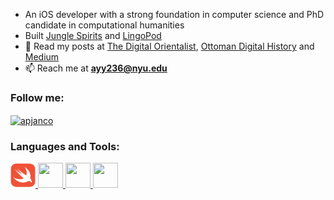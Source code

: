 - An iOS developer with a strong foundation in computer science and PhD candidate in computational humanities
- Built [Jungle Spirits](https://apps.apple.com/us/app/jungle-spirits/id6450963181) and [LingoPod](https://apps.apple.com/app/lingopod-ai-listen-learn/id6743250875) 
- 🔖 Read my posts at [The Digital Orientalist](https://digitalorientalist.com/author/yuksekyusuf/), [Ottoman Digital History](https://www.digitalottomanstudies.com/post/natural-language-processing-in-ottoman-turkish-opportunities-and-drawbacks) and [Medium](https://medium.com/@ayy236)
- 📫 Reach me at **ayy236@nyu.edu**
  

<h3 align="left">Follow me:</h3>
<p align="left">
<a href="https://twitter.com/ay_yuksek" target="blank"><img align="center" src="https://upload.wikimedia.org/wikipedia/sco/thumb/9/9f/Twitter_bird_logo_2012.svg/1200px-Twitter_bird_logo_2012.svg.png" alt="apjanco" height="30" width="40" /></a>
</p>


<h3 align="left">Languages and Tools:</h3>
<p align="left"> 
<a href="https://developer.apple.com/swift/" target="_blank"> <img src="https://raw.githubusercontent.com/devicons/devicon/master/icons/swift/swift-original.svg")
"alt="swift" width="40" height="40"/> </a>
<a href="https://www.python.org/" target="_blank"> <img src="https://upload.wikimedia.org/wikipedia/commons/c/c3/Python-logo-notext.svg")
"alt="python" width="40" height="40"/> </a> 
<a href="https://isocpp.org" target="_blank"> <img src="https://raw.githubusercontent.com/isocpp/logos/master/cpp_logo.png")
"alt="C++" width="40" height="40"/> </a> 
<a href="https://www.r-project.org/" target="_blank"> <img src="https://www.r-project.org/logo/Rlogo.svg")
"alt="R" width="40" height="40"/> </a> 
</p>
  
  
